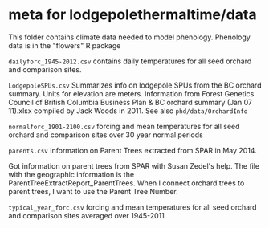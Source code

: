# meta for lodgepolethermaltime/data

This folder contains climate data needed to model phenology.
Phenology data is in the "flowers" R package

`dailyforc_1945-2012.csv` 
contains daily temperatures for all seed orchard and comparison sites.

`LodgepoleSPUs.csv`
Summarizes info on lodgepole SPUs from the BC orchard summary. Units for elevation are meters. Information from Forest Genetics Council of British Columbia Business Plan & BC orchard summary (Jan 07 11).xlsx compiled by Jack Woods in 2011. See also `phd/data/OrchardInfo`

`normalforc_1901-2100.csv`
forcing and mean temperatures for all seed orchard and comparison sites over 30 year normal periods

`parents.csv`
Information on Parent Trees extracted from SPAR in May 2014.

Got information on parent trees from SPAR with Susan Zedel's help. 
The file with the geographic information is the ParentTreeExtractReport_ParentTrees. When I connect orchard trees to parent trees, I want to use the Parent Tree Number.

`typical_year_forc.csv`
forcing and mean temperatures for all seed orchard and comparison sites averaged over 1945-2011
